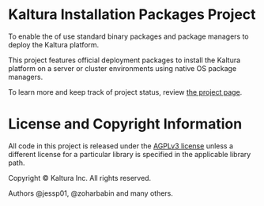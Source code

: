 Kaltura Installation Packages Project
=========================
To enable the of use standard binary packages and package managers to deploy the Kaltura platform.

This project features official deployment packages to install the Kaltura platform on a server or cluster environments using native OS package managers.

To learn more and keep track of project status, review [the project page](http://kaltura.github.io/platform-install-packages/).


License and Copyright Information
=========================
All code in this project is released under the [AGPLv3 license](http://www.gnu.org/licenses/agpl-3.0.html) unless a different license for a particular library is specified in the applicable library path. 

Copyright © Kaltura Inc. All rights reserved.

Authors @jessp01, @zoharbabin and many others.
